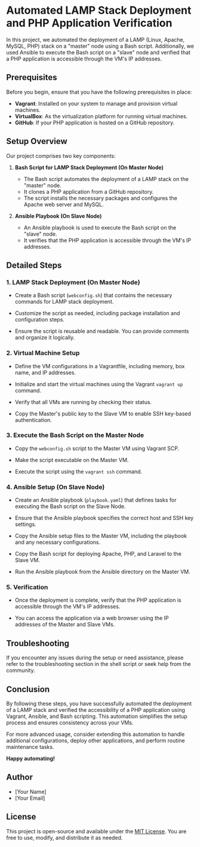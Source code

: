 # Automated LAMP Stack Deployment and PHP Application Verification

In this project, we automated the deployment of a LAMP (Linux, Apache, MySQL, PHP) stack on a "master" node using a Bash script. Additionally, we used Ansible to execute the Bash script on a "slave" node and verified that a PHP application is accessible through the VM's IP addresses.

## Prerequisites

Before you begin, ensure that you have the following prerequisites in place:

- **Vagrant**: Installed on your system to manage and provision virtual machines.
- **VirtualBox**: As the virtualization platform for running virtual machines.
- **GitHub**: If your PHP application is hosted on a GitHub repository.

## Setup Overview

Our project comprises two key components:

1. **Bash Script for LAMP Stack Deployment (On Master Node)**
   - The Bash script automates the deployment of a LAMP stack on the "master" node.
   - It clones a PHP application from a GitHub repository.
   - The script installs the necessary packages and configures the Apache web server and MySQL.

2. **Ansible Playbook (On Slave Node)**
   - An Ansible playbook is used to execute the Bash script on the "slave" node.
   - It verifies that the PHP application is accessible through the VM's IP addresses.

## Detailed Steps

### 1. LAMP Stack Deployment (On Master Node)

- Create a Bash script (`webconfig.sh`) that contains the necessary commands for LAMP stack deployment.

- Customize the script as needed, including package installation and configuration steps.

- Ensure the script is reusable and readable. You can provide comments and organize it logically.

### 2. Virtual Machine Setup

- Define the VM configurations in a Vagrantfile, including memory, box name, and IP addresses.

- Initialize and start the virtual machines using the Vagrant `vagrant up` command.

- Verify that all VMs are running by checking their status.

- Copy the Master's public key to the Slave VM to enable SSH key-based authentication.

### 3. Execute the Bash Script on the Master Node

- Copy the `webconfig.sh` script to the Master VM using Vagrant SCP.

- Make the script executable on the Master VM.

- Execute the script using the `vagrant ssh` command.

### 4. Ansible Setup (On Slave Node)

- Create an Ansible playbook (`playbook.yaml`) that defines tasks for executing the Bash script on the Slave Node.

- Ensure that the Ansible playbook specifies the correct host and SSH key settings.

- Copy the Ansible setup files to the Master VM, including the playbook and any necessary configurations.

- Copy the Bash script for deploying Apache, PHP, and Laravel to the Slave VM.

- Run the Ansible playbook from the Ansible directory on the Master VM.

### 5. Verification

- Once the deployment is complete, verify that the PHP application is accessible through the VM's IP addresses.

- You can access the application via a web browser using the IP addresses of the Master and Slave VMs.

## Troubleshooting

If you encounter any issues during the setup or need assistance, please refer to the troubleshooting section in the shell script or seek help from the community.

## Conclusion

By following these steps, you have successfully automated the deployment of a LAMP stack and verified the accessibility of a PHP application using Vagrant, Ansible, and Bash scripting. This automation simplifies the setup process and ensures consistency across your VMs.

For more advanced usage, consider extending this automation to handle additional configurations, deploy other applications, and perform routine maintenance tasks.

**Happy automating!**

## Author

- [Your Name]
- [Your Email]

## License

This project is open-source and available under the [MIT License](LICENSE). You are free to use, modify, and distribute it as needed.
